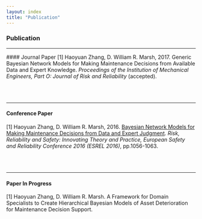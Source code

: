 ```yaml
---
layout: index
title: "Publication"
---
```



### Publication
<hr>
#### Journal Paper
[1] Haoyuan Zhang, D. William R. Marsh, 2017. Generic Bayesian Network Models for Making Maintenance Decisions from Available Data and Expert Knowledge. <i>Proceedings of the Institution of Mechanical Engineers, Part O: Journal of Risk and Reliability</i> (accepted).
   
<br> &nbsp;

<hr>

#### Conference Paper
[1] Haoyuan Zhang, D. William R. Marsh, 2016. <a href="https://qmro.qmul.ac.uk/xmlui/bitstream/handle/123456789/13065/Marsh%20Bayesian%20Network%20Models%20for%20Making%202016%20Accepted.pdf?sequence=1">Bayesian Network Models for Making Maintenance Decisions from Data and Expert Judgment</a>. <i> 
Risk, Reliability and Safety: Innovating Theory and Practice, European Safety and Reliability Conference 2016 (ESREL 2016)</i>, pp.1056-1063.

   
<br> &nbsp;
<hr>


#### Paper In Progress
[1] Haoyuan Zhang, D. William R. Marsh. A Framework for Domain Specialists to Create Hierarchical Bayesian Models of Asset Deterioration for Maintenance Decision Support.
